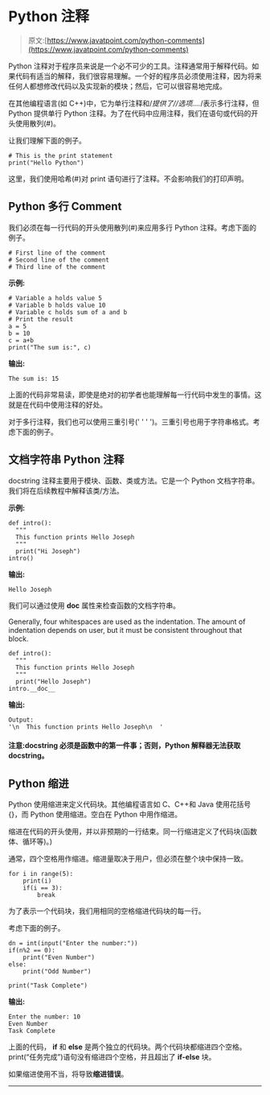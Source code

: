 # Python 注释

> 原文:[https://www.javatpoint.com/python-comments](https://www.javatpoint.com/python-comments)

Python 注释对于程序员来说是一个必不可少的工具。注释通常用于解释代码。如果代码有适当的解释，我们很容易理解。一个好的程序员必须使用注释，因为将来任何人都想修改代码以及实现新的模块；然后，它可以很容易地完成。

在其他编程语言(如 C++)中，它为单行注释和/*提供了//选项....*/表示多行注释，但 Python 提供单行 Python 注释。为了在代码中应用注释，我们在语句或代码的开头使用散列(#)。

让我们理解下面的例子。

```
# This is the print statement
print("Hello Python")

```

这里，我们使用哈希(#)对 print 语句进行了注释。不会影响我们的打印声明。

## Python 多行 Comment

我们必须在每一行代码的开头使用散列(#)来应用多行 Python 注释。考虑下面的例子。

```
# First line of the comment 
# Second line of the comment
# Third line of the comment

```

**示例:**

```
# Variable a holds value 5
# Variable b holds value 10
# Variable c holds sum of a and b
# Print the result
a = 5
b = 10
c = a+b
print("The sum is:", c)

```

**输出:**

```
The sum is: 15

```

上面的代码非常易读，即使是绝对的初学者也能理解每一行代码中发生的事情。这就是在代码中使用注释的好处。

对于多行注释，我们也可以使用三重引号(' ' ' ')。三重引号也用于字符串格式。考虑下面的例子。

## 文档字符串 Python 注释

docstring 注释主要用于模块、函数、类或方法。它是一个 Python 文档字符串。我们将在后续教程中解释该类/方法。

**示例:**

```
def intro():
  """
  This function prints Hello Joseph
  """
  print("Hi Joseph")            
intro()

```

**输出:**

```
Hello Joseph

```

我们可以通过使用 __doc__ 属性来检查函数的文档字符串。

Generally, four whitespaces are used as the indentation. The amount of indentation depends on user, but it must be consistent throughout that block.

```
def intro():
  """
  This function prints Hello Joseph
  """
  print("Hello Joseph")            
intro.__doc__

```

**输出:**

```
Output:
'\n  This function prints Hello Joseph\n  '

```

#### 注意:docstring 必须是函数中的第一件事；否则，Python 解释器无法获取 docstring。

## Python 缩进

Python 使用缩进来定义代码块。其他编程语言如 C、C++和 Java 使用花括号{}，而 Python 使用缩进。空白在 Python 中用作缩进。

缩进在代码的开头使用，并以非预期的一行结束。同一行缩进定义了代码块(函数体、循环等)。)

通常，四个空格用作缩进。缩进量取决于用户，但必须在整个块中保持一致。

```
for i in range(5):
    print(i)
    if(i == 3):
        break

```

为了表示一个代码块，我们用相同的空格缩进代码块的每一行。

考虑下面的例子。

```
dn = int(input("Enter the number:"))
if(n%2 == 0):
    print("Even Number")
else:
    print("Odd Number")

print("Task Complete")

```

**输出:**

```
Enter the number: 10
Even Number
Task Complete

```

上面的代码， **if** 和 **else** 是两个独立的代码块。两个代码块都缩进四个空格。print(“任务完成”)语句没有缩进四个空格，并且超出了 **if-else** 块。

如果缩进使用不当，将导致**缩进错误**。

* * *